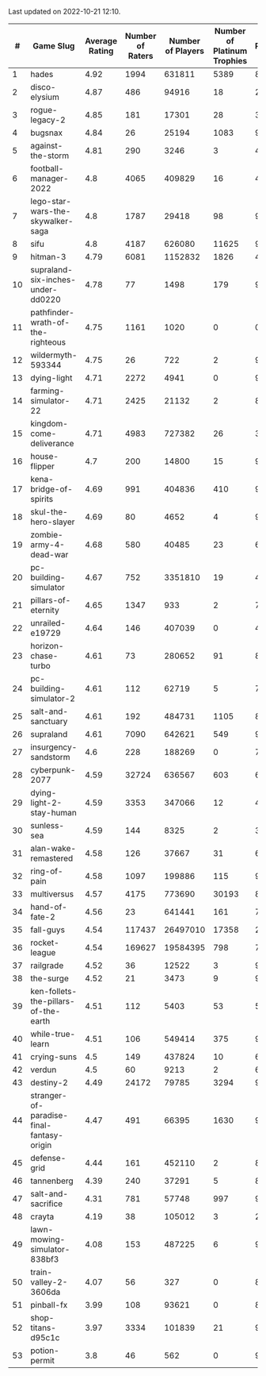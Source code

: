 Last updated on 2022-10-21 12:10.


|#|Game Slug|Average Rating|Number of Raters|Number of Players|Number of Platinum Trophies|Max Rarity (%)|
|---|---|---|---|---|---|---|
|1|hades|4.92|1994|631811|5389|89|
|2|disco-elysium|4.87|486|94916|18|28|
|3|rogue-legacy-2|4.85|181|17301|28|36|
|4|bugsnax|4.84|26|25194|1083|97|
|5|against-the-storm|4.81|290|3246|3|44|
|6|football-manager-2022|4.8|4065|409829|16|48|
|7|lego-star-wars-the-skywalker-saga|4.8|1787|29418|98|98|
|8|sifu|4.8|4187|626080|11625|96|
|9|hitman-3|4.79|6081|1152832|1826|48|
|10|supraland-six-inches-under-dd0220|4.78|77|1498|179|99|
|11|pathfinder-wrath-of-the-righteous|4.75|1161|1020|0|0.1|
|12|wildermyth-593344|4.75|26|722|2|90|
|13|dying-light|4.71|2272|4941|0|96|
|14|farming-simulator-22|4.71|2425|21132|2|83|
|15|kingdom-come-deliverance|4.71|4983|727382|26|30|
|16|house-flipper|4.7|200|14800|15|93|
|17|kena-bridge-of-spirits|4.69|991|404836|410|94|
|18|skul-the-hero-slayer|4.69|80|4652|4|96|
|19|zombie-army-4-dead-war|4.68|580|40485|23|66|
|20|pc-building-simulator|4.67|752|3351810|19|47|
|21|pillars-of-eternity|4.65|1347|933|2|79|
|22|unrailed-e19729|4.64|146|407039|0|40|
|23|horizon-chase-turbo|4.61|73|280652|91|83|
|24|pc-building-simulator-2|4.61|112|62719|5|73|
|25|salt-and-sanctuary|4.61|192|484731|1105|83|
|26|supraland|4.61|7090|642621|549|99|
|27|insurgency-sandstorm|4.6|228|188269|0|7|
|28|cyberpunk-2077|4.59|32724|636567|603|61|
|29|dying-light-2-stay-human|4.59|3353|347066|12|47|
|30|sunless-sea|4.59|144|8325|2|38|
|31|alan-wake-remastered|4.58|126|37667|31|6|
|32|ring-of-pain|4.58|1097|199886|115|97|
|33|multiversus|4.57|4175|773690|30193|80|
|34|hand-of-fate-2|4.56|23|641441|161|72|
|35|fall-guys|4.54|117437|26497010|17358|2|
|36|rocket-league|4.54|169627|19584395|798|74|
|37|railgrade|4.52|36|12522|3|98|
|38|the-surge|4.52|21|3473|9|94|
|39|ken-follets-the-pillars-of-the-earth|4.51|112|5403|53|54|
|40|while-true-learn|4.51|106|549414|375|93|
|41|crying-suns|4.5|149|437824|10|65|
|42|verdun|4.5|60|9213|2|69|
|43|destiny-2|4.49|24172|79785|3294|97|
|44|stranger-of-paradise-final-fantasy-origin|4.47|491|66395|1630|98|
|45|defense-grid|4.44|161|452110|2|80|
|46|tannenberg|4.39|240|37291|5|81|
|47|salt-and-sacrifice|4.31|781|57748|997|91|
|48|crayta|4.19|38|105012|3|23|
|49|lawn-mowing-simulator-838bf3|4.08|153|487225|6|90|
|50|train-valley-2-3606da|4.07|56|327|0|87|
|51|pinball-fx|3.99|108|93621|0|85|
|52|shop-titans-d95c1c|3.97|3334|101839|21|98|
|53|potion-permit|3.8|46|562|0|97|
